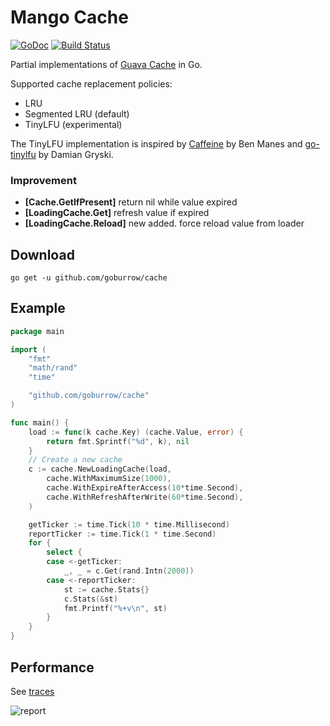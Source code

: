 # Mango Cache
[![GoDoc](https://godoc.org/github.com/goburrow/cache?status.svg)](https://godoc.org/github.com/goburrow/cache)
[![Build Status](https://travis-ci.org/goburrow/cache.svg?branch=master)](https://travis-ci.org/goburrow/cache)

Partial implementations of [Guava Cache](https://github.com/google/guava) in Go.

Supported cache replacement policies:

- LRU
- Segmented LRU (default)
- TinyLFU (experimental)

The TinyLFU implementation is inspired by
[Caffeine](https://github.com/ben-manes/caffeine) by Ben Manes and
[go-tinylfu](https://github.com/dgryski/go-tinylfu) by Damian Gryski.

### Improvement
- **[Cache.GetIfPresent]**  return nil while value expired
- **[LoadingCache.Get]** refresh value if expired
- **[LoadingCache.Reload]** new added. force reload value from loader 


## Download

```
go get -u github.com/goburrow/cache
```

## Example

```go
package main

import (
	"fmt"
	"math/rand"
	"time"

	"github.com/goburrow/cache"
)

func main() {
	load := func(k cache.Key) (cache.Value, error) {
		return fmt.Sprintf("%d", k), nil
	}
	// Create a new cache
	c := cache.NewLoadingCache(load,
		cache.WithMaximumSize(1000),
		cache.WithExpireAfterAccess(10*time.Second),
		cache.WithRefreshAfterWrite(60*time.Second),
	)

	getTicker := time.Tick(10 * time.Millisecond)
	reportTicker := time.Tick(1 * time.Second)
	for {
		select {
		case <-getTicker:
			_, _ = c.Get(rand.Intn(2000))
		case <-reportTicker:
			st := cache.Stats{}
			c.Stats(&st)
			fmt.Printf("%+v\n", st)
		}
	}
}
```

## Performance

See [traces](traces/)

![report](traces/report.png)
